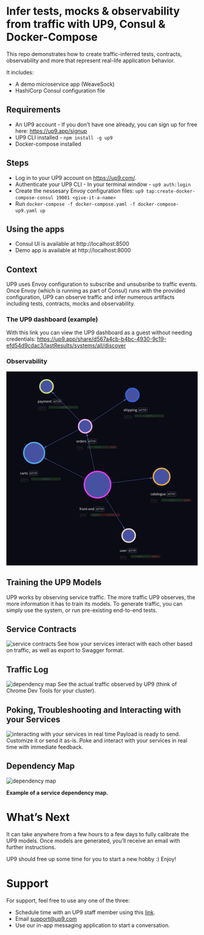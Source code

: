 # Infer tests, mocks & observability from traffic with UP9, Consul & Docker-Compose

This repo demonstrates how to create traffic-inferred tests, contracts, observability and more that represent real-life application behavior. 

It includes:
* A demo microservice app (WeaveSock) 
* HashiCorp Consul configuration file 

## Requirements 
* An UP9 account - If you don't have one already, you can sign up for free here: https://up9.app/signup
* UP9 CLI installed - `npm install -g up9`
* Docker-compose installed

## Steps

* Log in to your UP9 account on https://up9.com/.
* Authenticate your UP9 CLI - In your terminal window - `up9 auth:login`
* Create the nessesary Envoy configuration files: `up9 tap:create-docker-compose-consul 19001 <give-it-a-name>`
* Run `docker-compose -f docker-compose.yaml -f docker-compose-up9.yaml up`

## Using the apps

* Consul UI is available at http://localhost:8500
* Demo app is available at http://localhost:8000

## Context
UP9 uses Envoy configuration to subscribe and unsubsribe to traffic events. Once Envoy (which is running as part of Consul) runs with the provided configuration, UP9 can observe traffic and infer numerous artifacts including tests, contracts, mocks and observability.

### The UP9 dashboard (example)
With this link you can view the UP9 dashboard as a guest without needing credentials: https://up9.app/share/d567a4cb-b4bc-4930-9c19-efd54d9cdac3/lastResults/systems/all/discover

### Observability
![Observability](assets/observability.png)

## Training the UP9 Models
UP9 works by observing service traffic. The more traffic UP9 observes, the more information it has to train its models. To generate traffic, you can simply use the system, or run pre-existing end-to-end tests. 

## Service Contracts
![service contracts](contract.png)
See how your services interact with each other based on traffic, as well as export to Swagger format.

## Traffic Log
![dependency map](traffic.png)
See the actual traffic observed by UP9 (think of Chrome Dev Tools for your cluster).

## Poking, Troubleshooting and Interacting with your Services
![interacting with your services in real time](trynow.png)
Payload is ready to send. Customize it or send it as-is. Poke and interact with your services in real time with immediate feedback.

## Dependency Map
![dependency map](dmap2.png)
**<p class="text-center">Example of a service dependency map.</p>**

# What’s Next
It can take anywhere from a few hours to a few days to fully calibrate the UP9 models. Once models are generated, you’ll receive an email with further instructions.

UP9 should free up some time for you to start a new hobby :) Enjoy!
# Support

For support, feel free to use any one of the three:
* Schedule time with an UP9 staff member using this [link](https://calendly.com/up9/support).
* Email support@up9.com
* Use our in-app messaging application to start a conversation.
